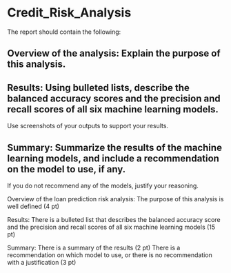 # Credit_Risk_Analysis


The report should contain the following:
## Overview of the analysis: Explain the purpose of this analysis.

## Results: Using bulleted lists, describe the balanced accuracy scores and the precision and recall scores of all six machine learning models. 

Use screenshots of your outputs to support your results.

## Summary: Summarize the results of the machine learning models, and include a recommendation on the model to use, if any. 

If you do not recommend any of the models, justify your reasoning.

Overview of the loan prediction risk analysis:
The purpose of this analysis is well defined (4 pt)

Results:
There is a bulleted list that describes the balanced accuracy score and the precision and recall scores of all six machine learning models (15 pt)

Summary:
There is a summary of the results (2 pt)
There is a recommendation on which model to use, or there is no recommendation with a justification (3 pt)

